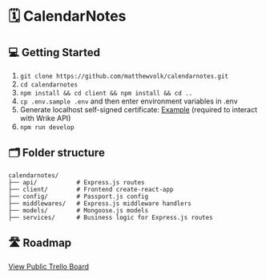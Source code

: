 # 🗓 CalendarNotes

## 💻 Getting Started

1. `git clone https://github.com/matthewvolk/calendarnotes.git`
2. `cd calendarnotes`
3. `npm install && cd client && npm install && cd ..`
4. `cp .env.sample .env` and then enter environment variables in .env
5. Generate localhost self-signed certificate: [Example](https://stackoverflow.com/a/32169444) (required to interact with Wrike API)
6. `npm run develop`

## 🗂 Folder structure

```
calendarnotes/
├── api/           # Express.js routes
├── client/        # Frontend create-react-app
├── config/        # Passport.js config
├── middlewares/   # Express.js middleware handlers
├── models/        # Mongoose.js models
├── services/      # Business logic for Express.js routes
```

## 🛣 Roadmap

[View Public Trello Board](https://trello.com/b/DtfoFkpD/%F0%9F%97%93-calendarnotes)
